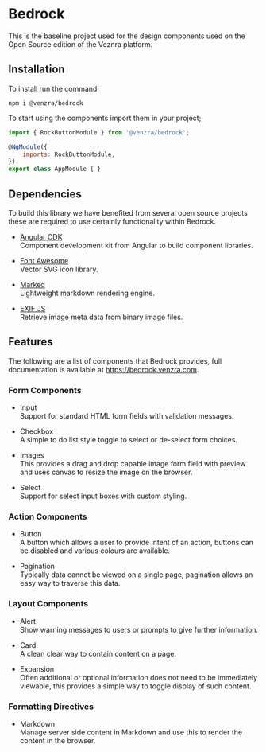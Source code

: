 # Bedrock

This is the baseline project used for the design components used on the Open Source edition of the Veznra platform.

## Installation

To install run the command;

```
npm i @venzra/bedrock
```

To start using the components import them in your project;

```javascript
import { RockButtonModule } from '@venzra/bedrock';

@NgModule({
    imports: RockButtonModule,
})
export class AppModule { }
```

## Dependencies

To build this library we have benefited from several open source projects these are required to use certainly functionality within Bedrock.

- [Angular CDK](https://github.com/angular/components)  
  Component development kit from Angular to build component libraries.

- [Font Awesome](https://github.com/FortAwesome/angular-fontawesome)  
  Vector SVG icon library.

- [Marked](https://github.com/markedjs/marked)  
  Lightweight markdown rendering engine.

- [EXIF JS](https://github.com/exif-js/exif-js)  
  Retrieve image meta data from binary image files.

## Features

The following are a list of components that Bedrock provides, full documentation is available at https://bedrock.venzra.com.

### Form Components

- Input  
  Support for standard HTML form fields with validation messages.

- Checkbox  
  A simple to do list style toggle to select or de-select form choices.

- Images  
  This provides a drag and drop capable image form field with preview and uses canvas to resize the image on the browser.

- Select  
  Support for select input boxes with custom styling.

### Action Components

- Button  
  A button which allows a user to provide intent of an action, buttons can be disabled and various colours are available.

- Pagination  
  Typically data cannot be viewed on a single page, pagination allows an easy way to traverse this data.

### Layout Components

- Alert  
  Show warning messages to users or prompts to give further information.

- Card  
  A clean clear way to contain content on a page.

- Expansion  
  Often additional or optional information does not need to be immediately viewable, this provides a simple way to toggle display of such content.

### Formatting Directives

- Markdown  
  Manage server side content in Markdown and use this to render the content in the browser.
